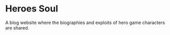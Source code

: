 # Heroes Soul
 A blog website where the biographies and exploits of hero game characters are shared.

